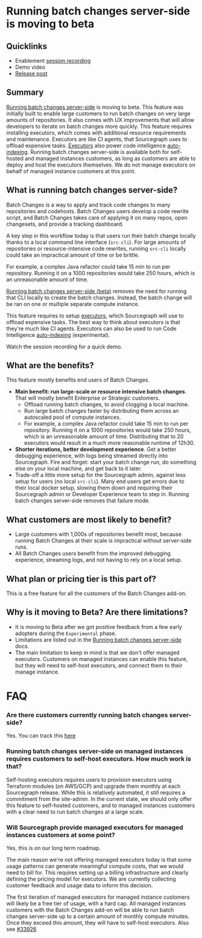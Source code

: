 # Running batch changes server-side is moving to beta

## Quicklinks

- Enablement [session recording](https://sourcegraph.zoom.us/rec/share/09fYEk1hCuhIbVDV2JC2RekqS8uR44y1BrN29lOOp89rlpjQoRlvWI4xgV-SNQys.ZBk8NYM-ZsU6rKDs)
- Demo video
- [Release post](https://github.com/sourcegraph/about/pull/5471)

## Summary

[Running batch changes server-side](https://docs.sourcegraph.com/batch_changes/explanations/server_side#limitations) is moving to beta. This feature was initially built to enable large customers to run batch changes on very large amounts of repositories. It also comes with UX improvements that will allow developers to iterate on batch changes more quickly. This feature requires installing executors, which comes with additional resource requirements and maintenance. Executors are like CI agents, that Sourcegraph uses to offload expensive tasks. [Executors](https://docs.sourcegraph.com/admin/executors) also power code intelligence [auto-indexing](https://docs.sourcegraph.com/code_intelligence/explanations/auto_indexing). Running batch changes server-side is available both for self-hosted and managed instances customers, as long as customers are able to deploy and host the executors themselves. We do not manage executors on behalf of managed instance customers at this point.

## What is running batch changes server-side?

Batch Changes is a way to apply and track code changes to many repositories and codehosts. Batch Changes users develop a code rewrite script, and Batch Changes takes care of applying it on many repos, open changesets, and provide a tracking dashboard.

A key step in this workflow today is that users run their batch change locally thanks to a local command line interface (`src-cli`). For large amounts of repositories or resource-intensive code rewrites, running `src-cli` locally could take an impractical amount of time or be brittle.

<object data="local-run.svg"></object>

For example, a complex Java refactor could take 15 min to run per repository. Running it on a 1000 repositories would take 250 hours, which is an unreasonable amount of time.

[Running batch changes server-side (beta)](https://docs.sourcegraph.com/batch_changes/explanations/server_side) removes the need for running that CLI locally to create the batch changes. Instead, the batch change will be ran on one or multiple separate compute instance.

<object data="server-side-run.png"></object>

This feature requires to setup [executors](https://docs.sourcegraph.com/admin/executors), which Sourcegraph will use to offload expensive tasks. The best way to think about executors is that they're much like CI agents. Executors can also be used to run Code Intelligence [auto-indexing](https://docs.sourcegraph.com/code_intelligence/how-to/enable_auto_indexing) (experimental).

Watch the session recording for a quick demo.

## What are the benefits?

This feature mostly benefits end users of Batch Changes.

- **Main benefit: run large-scale or resource intensive batch changes**. That will mostly benefit Enterprise or Strategic customers.
  - Offload running batch changes, to avoid clogging a local machine.
  - Run large batch changes faster by distributing them across an autoscaled pool of compute instances.
  - For example, a complex Java refactor could take 15 min to run per repository. Running it on a 1000 repositories would take 250 hours, which is an unreasonable amount of time. Distributing that to 20 executors would result in a much more reasonable runtime of 12h30.
- **Shorter iterations, better development experience**. Get a better debugging experience, with logs being streamed directly into Sourcegraph. Fire and forget: start your batch change run, do something else on your local machine, and get back to it later.
- Trade-off a little more setup for the Sourcegraph admin, against less setup for users (no local `src-cli`). Many end users get errors due to their local docker setup, slowing them down and requiring their Sourcegraph admin or Developer Experience team to step in. Running batch changes server-side removes that failure mode.

## What customers are most likely to benefit?

- Large customers with 1,000s of repositories benefit most, because running Batch Changes at their scale is impractical without server-side runs.
- All Batch Changes users benefit from the improved debugging experience, streaming logs, and not having to rely on a local setup.

## What plan or pricing tier is this part of?

This is a free feature for all the customers of the Batch Changes add-on.

## Why is it moving to Beta? Are there limitations?

- It is moving to Beta after we got positive feedback from a few early adopters during the `Experimental` phase.
- Limitations are listed out in the [Running batch changes server-side](https://docs.sourcegraph.com/batch_changes/explanations/server_side#limitations) docs.
- The main limitation to keep in mind is that we don't offer managed executors. Customers on managed instances can enable this feature, but they will need to self-host executors, and connect them to their manage instance.

# FAQ

### Are there customers currently running batch changes server-side?
Yes. You can track this [here](https://github.com/orgs/sourcegraph/projects/232)

### Running batch changes server-side on managed instances requires customers to self-host executors. How much work is that? 

Self-hosting executors requires users to provision executors using Terraform modules (on AWS/GCP) and upgrade them monthly at each Sourcegraph release. While this is relatively automated, it still requires a commitment from the site-admin.
In the current state, we should only offer this feature to self-hosted customers, and to managed instances customers with a clear need to run batch changes at a large scale.

### Will Sourcegraph provide managed executors for managed instances customers at some point?

Yes, this is on our long term roadmap. 

The main reason we're not offering managed executors today is that some usage patterns can generate meaningful compute costs, that we would need to bill for. This requires setting up a billing infrastructure and clearly defining the pricing model for executors. We are currently collecting customer feedback and usage data to inform this decision.

The first iteration of managed executors for managed instance customers will likely be a free tier of usage, with a hard cap. All managed instances customers with the Batch Changes add-on will be able to run batch changes server-side up to a certain amount of monthly compute minutes. Once they exceed this amount, they will have to self-host executors. Also see [#33926](https://github.com/sourcegraph/sourcegraph/issues/33926)
